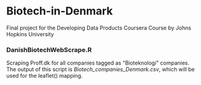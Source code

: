 # Biotech-in-Denmark
Final project for the Developing Data Products Coursera Course by Johns Hopkins University
### DanishBiotechWebScrape.R
Scraping Proff.dk for all companies tagged as "Bioteknologi" companies. The output of this script is *Biotech_companies_Denmark.csv*, which will be used for the leaflet() mapping.
